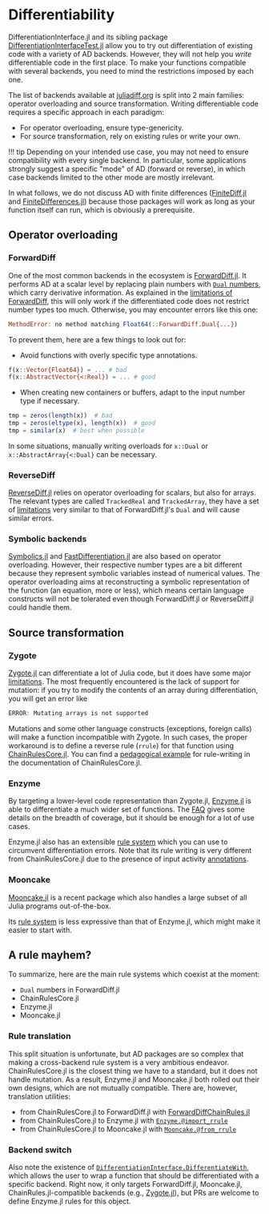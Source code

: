 # Differentiability

DifferentiationInterface.jl and its sibling package [DifferentiationInterfaceTest.jl](https://github.com/JuliaDiff/DifferentiationInterface.jl/tree/main/DifferentiationInterfaceTest) allow you to try out differentiation of existing code with a variety of AD backends.
However, they will not help you _write_ differentiable code in the first place.
To make your functions compatible with several backends, you need to mind the restrictions imposed by each one.

The list of backends available at [juliadiff.org](https://juliadiff.org/) is split into 2 main families: operator overloading and source transformation.
Writing differentiable code requires a specific approach in each paradigm:

- For operator overloading, ensure type-genericity.
- For source transformation, rely on existing rules or write your own.

!!! tip
    Depending on your intended use case, you may not need to ensure compatibility with every single backend.
    In particular, some applications strongly suggest a specific "mode" of AD (forward or reverse), in which case backends limited to the other mode are mostly irrelevant.

In what follows, we do not discuss AD with finite differences ([FiniteDiff.jl](https://github.com/JuliaDiff/FiniteDiff.jl) and [FiniteDifferences.jl](https://github.com/JuliaDiff/FiniteDifferences.jl)) because those packages will work as long as your function itself can run, which is obviously a prerequisite.

## Operator overloading

### ForwardDiff

One of the most common backends in the ecosystem is [ForwardDiff.jl](https://github.com/JuliaDiff/ForwardDiff.jl).
It performs AD at a scalar level by replacing plain numbers with [`Dual` numbers](https://juliadiff.org/ForwardDiff.jl/stable/dev/how_it_works/), which carry derivative information.
As explained in the [limitations of ForwardDiff](https://juliadiff.org/ForwardDiff.jl/stable/user/limitations/), this will only work if the differentiated code does not restrict number types too much.
Otherwise, you may encounter errors like this one:

```julia
MethodError: no method matching Float64(::ForwardDiff.Dual{...})
```

To prevent them, here are a few things to look out for:

- Avoid functions with overly specific type annotations.

```julia
f(x::Vector{Float64}) = ... # bad
f(x::AbstractVector{<:Real}) = ... # good
```

- When creating new containers or buffers, adapt to the input number type if necessary.

```julia
tmp = zeros(length(x))  # bad
tmp = zeros(eltype(x), length(x))  # good
tmp = similar(x)  # best when possible
```

In some situations, manually writing overloads for `x::Dual` or `x::AbstractArray{<:Dual}` can be necessary.

### ReverseDiff

[ReverseDiff.jl](https://github.com/JuliaDiff/ReverseDiff.jl) relies on operator overloading for scalars, but also for arrays.
The relevant types are called `TrackedReal` and `TrackedArray`, they have a set of [limitations](https://juliadiff.org/ReverseDiff.jl/stable/limits/) very similar to that of ForwardDiff.jl's `Dual` and will cause similar errors. 

### Symbolic backends

[Symbolics.jl](https://github.com/JuliaSymbolics/Symbolics.jl) and [FastDifferentiation.jl](https://github.com/brianguenter/FastDifferentiation.jl) are also based on operator overloading.
However, their respective number types are a bit different because they represent symbolic variables instead of numerical values.
The operator overloading aims at reconstructing a symbolic representation of the function (an equation, more or less), which means certain language constructs will not be tolerated even though ForwardDiff.jl or ReverseDiff.jl could handle them.

## Source transformation

### Zygote

[Zygote.jl](https://github.com/FluxML/Zygote.jl) can differentiate a lot of Julia code, but it does have some major [limitations](https://fluxml.ai/Zygote.jl/stable/limitations/).
The most frequently encountered is the lack of support for mutation: if you try to modify the contents of an array during differentiation, you will get an error like

```julia
ERROR: Mutating arrays is not supported
```

Mutations and some other language constructs (exceptions, foreign calls) will make a function incompatible with Zygote.
In such cases, the proper workaround is to define a reverse rule (`rrule`) for that function using [ChainRulesCore.jl](https://github.com/JuliaDiff/ChainRulesCore.jl).
You can find a [pedagogical example](https://juliadiff.org/ChainRulesCore.jl/stable/rule_author/example.html) for rule-writing in the documentation of ChainRulesCore.jl.

### Enzyme

By targeting a lower-level code representation than Zygote.jl, [Enzyme.jl](https://github.com/EnzymeAD/Enzyme.jl) is able to differentiate a much wider set of functions.
The [FAQ](https://enzymead.github.io/Enzyme.jl/stable/faq/) gives some details on the breadth of coverage, but it should be enough for a lot of use cases.

Enzyme.jl also has an extensible [rule system](https://enzymead.github.io/Enzyme.jl/stable/generated/custom_rule/) which you can use to circumvent differentiation errors.
Note that its rule writing is very different from ChainRulesCore.jl due to the presence of input activity [annotations](https://enzymead.github.io/Enzyme.jl/stable/api/#EnzymeCore.Annotation).

### Mooncake

[Mooncake.jl](https://github.com/compintell/Mooncake.jl) is a recent package which also handles a large subset of all Julia programs out-of-the-box.

Its [rule system](https://compintell.github.io/Mooncake.jl/dev/understanding_mooncake/rule_system/) is less expressive than that of Enzyme.jl, which might make it easier to start with.

## A rule mayhem?

To summarize, here are the main rule systems which coexist at the moment:

- `Dual` numbers in ForwardDiff.jl
- ChainRulesCore.jl
- Enzyme.jl
- Mooncake.jl

### Rule translation

This split situation is unfortunate, but AD packages are so complex that making a cross-backend rule system is a very ambitious endeavor.
ChainRulesCore.jl is the closest thing we have to a standard, but it does not handle mutation.
As a result, Enzyme.jl and Mooncake.jl both rolled out their own designs, which are not mutually compatible.
There are, however, translation utilities:

- from ChainRulesCore.jl to ForwardDiff.jl with [ForwardDiffChainRules.jl](https://github.com/ThummeTo/ForwardDiffChainRules.jl)
- from ChainRulesCore.jl to Enzyme.jl with [`Enzyme.@import_rrule`](https://enzymead.github.io/Enzyme.jl/stable/api/#Enzyme.@import_rrule-Tuple)
- from ChainRulesCore.jl to Mooncake.jl with [`Mooncake.@from_rrule`](https://compintell.github.io/Mooncake.jl/dev/utilities/tools_for_rules/#Using-ChainRules.jl)

### Backend switch

Also note the existence of [`DifferentiationInterface.DifferentiateWith`](@ref), which allows the user to wrap a function that should be differentiated with a specific backend.
Right now, it only targets ForwardDiff.jl, Mooncake.jl, ChainRules.jl-compatible backends (e.g., [Zygote.jl](https://github.com/FluxML/Zygote.jl)),  but PRs are welcome to define Enzyme.jl rules for this object.